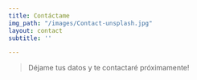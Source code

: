 ```yaml
---
title: Contáctame
img_path: "/images/Contact-unsplash.jpg"
layout: contact
subtitle: ''

---
```

> Déjame tus datos y te contactaré próximamente!